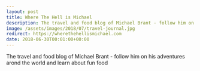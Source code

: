 ```yaml
---
layout: post
title: Where The Hell is Michael
description: The travel and food blog of Michael Brant - follow him on his adventures around the world and learn about fun food
image: /assets/images/2018/07/travel-journal.jpg
redirect: https://wherethehellismichael.com
date: 2018-06-30T00:01:00+00:00
---
```


The travel and food blog of Michael Brant - follow him on his adventures arond the world and learn about fun food